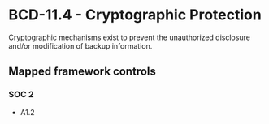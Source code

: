 # BCD-11.4 - Cryptographic Protection
Cryptographic mechanisms exist to prevent the unauthorized disclosure and/or modification of backup information.
## Mapped framework controls
### SOC 2
- A1.2